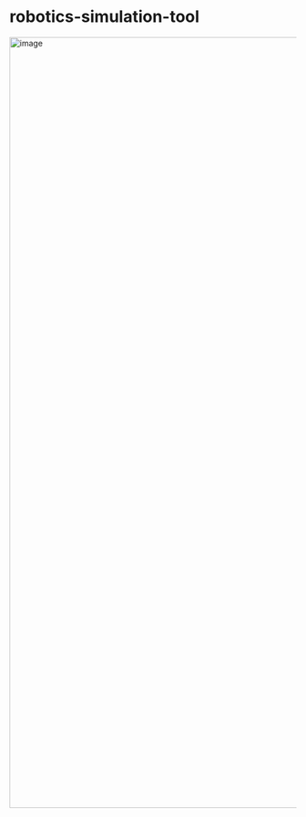 # robotics-simulation-tool

<img width="1354" alt="image" src="https://github.com/user-attachments/assets/c04022ef-3034-47e2-aaa9-197b32483e4e" />
